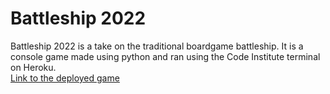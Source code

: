 # Battleship 2022
Battleship 2022 is a take on the traditional boardgame battleship. It is a console game made using python and ran using the Code Institute terminal on Heroku.\
<a href="https://battleship2022.herokuapp.com/"> Link to the deployed game</a>